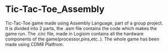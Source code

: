 # Tic-Tac-Toe_Assembly


<p>Tic-Tac-Toe game made using Assembly Language, part of a group project. It is divided into 2 parts, the .asm file contains the code which makes the game run. The .circ file, made in Logisim contains all the hardware components of the game(processor,pins,etc..). The whole game has been made using CDM8 Platfrom. </p>
